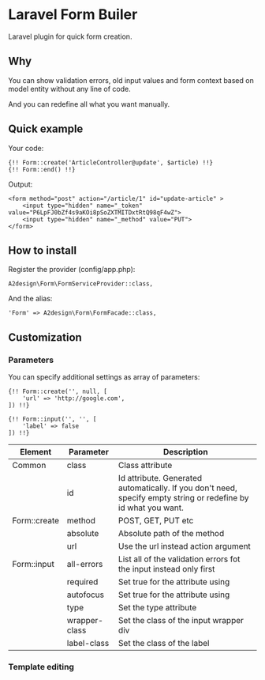 # Laravel Form Builer

Laravel plugin for quick form creation. 

## Why

You can show validation errors, old input values and form context based on model entity without any line of code. 

And you can redefine all what you want manually.

## Quick example

Your code:

```
{!! Form::create('ArticleController@update', $article) !!}
{!! Form::end() !!}
```

Output:

```
<form method="post" action="/article/1" id="update-article" > 
    <input type="hidden" name="_token" value="P6LpFJ0bZf4s9aKOi8pSoZXTMITDxtRtQ98qF4wZ"> 
    <input type="hidden" name="_method" value="PUT"> 
</form>
```

## How to install

Register the provider (config/app.php):

```
A2design\Form\FormServiceProvider::class,
```

And the alias:

```
'Form' => A2design\Form\FormFacade::class,
```

## Customization

### Parameters

You can specify additional settings as array of parameters:

```
{!! Form::create('', null, [
    'url' => 'http://google.com',
]) !!}

{!! Form::input('', '', [
    'label' => false
]) !!}
```    
    
| Element          | Parameter      | Description                            |
|------------------|----------------|----------------------------------------|
| Common           | class          | Class attribute                        |
|                  | id             | Id attribute. Generated automatically. If you don't need, specify empty string or redefine by id what you want. |
| Form::create     | method         | POST, GET, PUT etc                     |
|                  | absolute       | Absolute path of the method            |
|                  | url            | Use the url instead action argument    |
| Form::input      | all-errors     | List all of the validation errors fot the input instead only first |
|                  | required       | Set true for the attribute using       |
|                  | autofocus      | Set true for the attribute using       |
|                  | type           | Set the type attribute                 |
|                  | wrapper-class  | Set the class of the input wrapper div |
|                  | label-class    | Set the class of the label             |

### Template editing